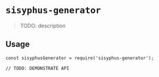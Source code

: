 # `sisyphus-generator`

> TODO: description

## Usage

```
const sisyphusGenerator = require('sisyphus-generator');

// TODO: DEMONSTRATE API
```
